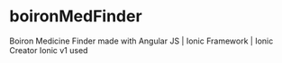 # boironMedFinder
Boiron Medicine Finder made with Angular JS | Ionic Framework | Ionic Creator
Ionic v1 used
